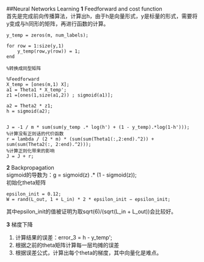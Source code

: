 ##Neural Networks Learning
**1**
Feedforward and cost function  
首先是完成前向传播算法，计算出h，由于h是向量形式，y是标量的形式，需要将y变成与h同形的矩阵，再进行函数的计算。  
```
y_temp = zeros(m, num_labels);

for row = 1:size(y,1)
    y_temp(row,y(row)) = 1;
end

%转换成同型矩阵

%Feedforward 
X_temp = [ones(m,1) X];
a1 = Theta1 * X_temp';
z1 =[ones(1,size(a1,2)) ; sigmoid(a1)];

a2 = Theta2 * z1;
h = sigmoid(a2);


J = -1 / m * sum(sum(y_temp .* log(h') + (1 - y_temp).*log(1-h')));
%计算没有正则话的代价函数
r = lambda / (2 * m) * (sum(sum(Theta1(:,2:end).^2)) + sum(sum(Theta2(:, 2:end).^2)));
%计算正则化带来的影响
J = J + r;
```

**2**
Backpropagation  
sigmoid的导数为：g = sigmoid(z) .* (1 - sigmoid(z));  
初始化theta矩阵  
```
epsilon_init = 0.12;
W = rand(L_out, 1 + L_in) * 2 * epsilon_init − epsilon_init;
```
其中epsilon_init的值被证明为取sqrt(6)/(sqrt(L_in + L_out))会比较好。  


**3**
梯度下降  
1. 计算结果的误差：error_3 = h - y_temp';  
2. 根据之前的theta矩阵计算每一层均摊的误差  
3. 根据误差公式，计算出每个theta的梯度，其中向量化是难点。


